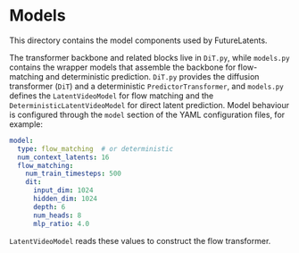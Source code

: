 # Models

This directory contains the model components used by FutureLatents.

The transformer backbone and related blocks live in `DiT.py`, while `models.py`
contains the wrapper models that assemble the backbone for flow-matching and
deterministic prediction. `DiT.py` provides the diffusion transformer (`DiT`)
and a deterministic `PredictorTransformer`, and `models.py` defines the
`LatentVideoModel` for flow matching and the `DeterministicLatentVideoModel`
for direct latent prediction.  Model behaviour is configured through the
`model` section of the YAML configuration files, for example:

```yaml
model:
  type: flow_matching  # or deterministic
  num_context_latents: 16
  flow_matching:
    num_train_timesteps: 500
    dit:
      input_dim: 1024
      hidden_dim: 1024
      depth: 6
      num_heads: 8
      mlp_ratio: 4.0
```

`LatentVideoModel` reads these values to construct the flow transformer.

